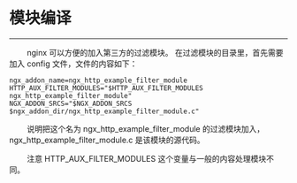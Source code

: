 # 模块编译
***

&emsp;&emsp;
nginx 可以方便的加入第三方的过滤模块。
在过滤模块的目录里，首先需要加入 config 文件，文件的内容如下：

    ngx_addon_name=ngx_http_example_filter_module
    HTTP_AUX_FILTER_MODULES="$HTTP_AUX_FILTER_MODULES ngx_http_example_filter_module"
    NGX_ADDON_SRCS="$NGX_ADDON_SRCS $ngx_addon_dir/ngx_http_example_filter_module.c"

&emsp;&emsp;
说明把这个名为 ngx_http_example_filter_module 的过滤模块加入，ngx_http_example_filter_module.c 是该模块的源代码。

&emsp;&emsp;
注意 HTTP_AUX_FILTER_MODULES 这个变量与一般的内容处理模块不同。